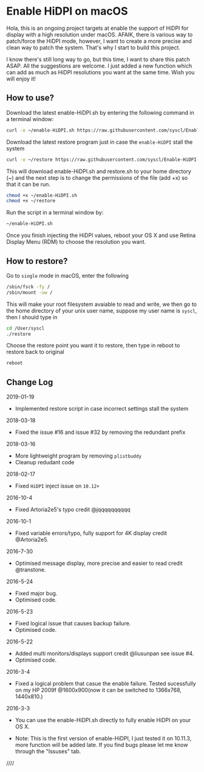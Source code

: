 Enable HiDPI on macOS
============

Hola, this is an ongoing project targets at enable the support of HiDPI for display with a high resolution under macOS. AFAIK, there is various way to patch/force the HiDPI mode, however, I want to create a more precise and clean way to patch the system. That's why I start to build this project.

I know there's still long way to go, but this time, I want to share this patch ASAP. All the suggestions are welcome. I just added a new function which can add as much as HiDPI resolutions you want at the same time. Wish you will enjoy it!

How to use?
----------------
Download the latest enable-HiDPI.sh by entering the following command in a terminal window:

``` sh
curl -o ~/enable-HiDPI.sh https://raw.githubusercontent.com/syscl/Enable-HiDPI-OSX/master/enable-HiDPI.sh
```
Download the latest restore program just in case the ```enable-HiDPI``` stall the system
```sh
curl -o ~/restore https://raw.githubusercontent.com/syscl/Enable-HiDPI-OSX/master/restore
```


This will download enable-HiDPI.sh and restore.sh to your home directory (~) and the next step is to change the permissions of the file (add +x) so that it can be run.
 
``` sh
chmod +x ~/enable-HiDPI.sh
chmod +x ~/restore
```


Run the script in a terminal window by:

``` sh
~/enable-HiDPI.sh
```

Once you finish injecting the HiDPI values, reboot your OS X and use Retina Display Menu  (RDM) to choose the resolution you want.

How to restore?
----------------
Go to ```single``` mode in macOS, enter the following
```sh
/sbin/fsck -fy /
/sbin/mount -uw /
```
This will make your root filesystem avaiable to read and write, we then go to the home directory of your unix user name, suppose my user name is ```syscl```, then I should type in 
```sh
cd /User/syscl
./restore
```
Choose the restore point you want it to restore, then type in reboot to restore back to original 
```sh
reboot
```

Change Log
----------------
2019-01-19

- Implemented restore script in case incorrect settings stall the system

2018-03-18

- Fixed the issue #16 and issue #32 by removing the redundant prefix

2018-03-16

- More lightweight program by removing ```plistbuddy```
- Cleanup redudant code

2018-02-17

- Fixed ```HiDPI``` inject issue on ```10.12+```

2016-10-4

- Fixed Artoria2e5's typo credit @jqqqqqqqqqq

2016-10-1

- Fixed variable errors/typo, fully support for 4K display credit @Artoria2e5.

2016-7-30

- Optimised message display, more precise and easier to read credit @transtone.

2016-5-24

- Fixed major bug.
- Optimised code.

2016-5-23

- Fixed logical issue that causes backup failure.
- Optimised code.

2016-5-22

- Added multi monitors/displays support credit @liusunpan see issue #4.
- Optimised code.

2016-3-4

- Fixed a logical problem that casue the enable failure. Tested sucessfully on my HP 2009f @1600x900(now it can be switched to 1366x768, 1440x810.)

2016-3-3

- You can use the enable-HiDPI.sh directly to fully enable HiDPI on your OS X.

- Note: This is the first version of enable-HiDPI, I just tested it on 10.11.3, more function will be added late. If you find bugs please let me know through the "Issuses" tab.

////
